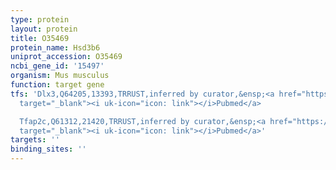 ```yaml
---
type: protein
layout: protein
title: O35469
protein_name: Hsd3b6
uniprot_accession: O35469
ncbi_gene_id: '15497'
organism: Mus musculus
function: target gene
tfs: 'Dlx3,Q64205,13393,TRRUST,inferred by curator,&ensp;<a href="https://www.ncbi.nlm.nih.gov/pubmed/?term=11773066%5Buid%5D"
  target="_blank"><i uk-icon="icon: link"></i>Pubmed</a>

  Tfap2c,Q61312,21420,TRRUST,inferred by curator,&ensp;<a href="https://www.ncbi.nlm.nih.gov/pubmed/?term=11773066%5Buid%5D"
  target="_blank"><i uk-icon="icon: link"></i>Pubmed</a>'
targets: ''
binding_sites: ''
---
```

